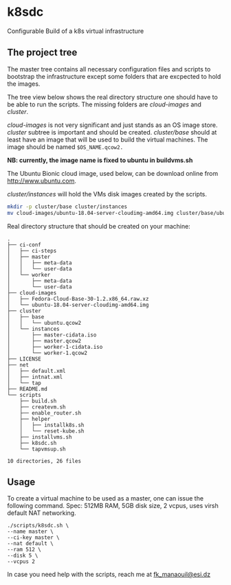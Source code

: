 # k8sdc
Configurable Build of a k8s virtual infrastructure

## The project tree 
The master tree contains all necessary configuration files and scripts to bootstrap 
the infrastructure except some folders that are excpected to hold the images.

The tree view below shows the real directory structure one should have to be able to
run the scripts. The missing folders are *cloud-images* and *cluster*. 

*cloud-images* is not very significant and just stands as an OS image store.
*cluster* subtree is important and should be created. *cluster/base* should 
at least have an image that will be used to build the virtual machines. The 
image should be named `$OS_NAME.qcow2.`

**NB: currently, the image name is fixed to ubuntu in buildvms.sh**

The Ubuntu Bionic cloud image, used below, can be download online from http://www.ubuntu.com.

*cluster/instances* will hold the VMs disk images created by the scripts.

```bash
mkdir -p cluster/base cluster/instances
mv cloud-images/ubuntu-18.04-server-cloudimg-amd64.img cluster/base/ubuntu.qcow2
```

Real directory structure that should be created on your machine:
```
.
├── ci-conf
│   ├── ci-steps
│   ├── master
│   │   ├── meta-data
│   │   └── user-data
│   └── worker
│       ├── meta-data
│       └── user-data
├── cloud-images
│   ├── Fedora-Cloud-Base-30-1.2.x86_64.raw.xz
│   └── ubuntu-18.04-server-cloudimg-amd64.img
├── cluster
│   ├── base
│   │   └── ubuntu.qcow2
│   └── instances
│       ├── master-cidata.iso
│       ├── master.qcow2
│       ├── worker-1-cidata.iso
│       └── worker-1.qcow2
├── LICENSE
├── net
│   ├── default.xml
│   ├── intnat.xml
│   └── tap
├── README.md
└── scripts
    ├── build.sh
    ├── createvm.sh
    ├── enable_router.sh
    ├── helper
    │   ├── installk8s.sh
    │   └── reset-kube.sh
    ├── installvms.sh
    ├── k8sdc.sh
    └── tapvmsup.sh

10 directories, 26 files
```

## Usage
To create a virtual machine to be used as a master, one can issue the following command.
Spec: 512MB RAM, 5GB disk size, 2 vcpus, uses virsh default NAT networking.

```
./scripts/k8sdc.sh \
--name master \
--ci-key master \
--nat default \
--ram 512 \
--disk 5 \
--vcpus 2
```

In case you need help with the scripts, reach me at fk_manaouil@esi.dz
